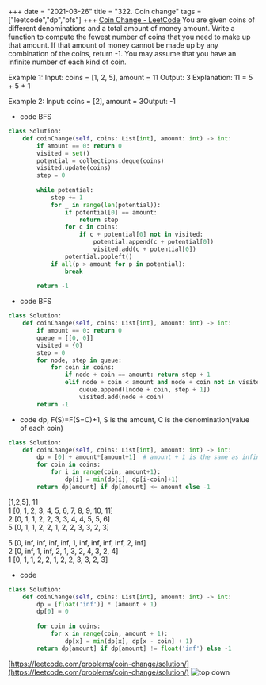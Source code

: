 +++
date = "2021-03-26"
title = "322. Coin change"
tags = ["leetcode","dp","bfs"]
+++
[Coin Change - LeetCode](https://leetcode.com/problems/coin-change/)
You are given coins of different denominations and a total amount of money amount. Write a function to compute the fewest number of coins that you need to make up that amount. If that amount of money cannot be made up by any combination of the coins, return -1.
You may assume that you have an infinite number of each kind of coin.

Example 1:
Input: coins = [1, 2, 5], amount = 11
Output: 3 Explanation: 11 = 5 + 5 + 1

Example 2:
Input: coins = [2], amount = 3Output: -1


- code  BFS
```py
class Solution:
    def coinChange(self, coins: List[int], amount: int) -> int:
        if amount == 0: return 0
        visited = set()
        potential = collections.deque(coins)
        visited.update(coins)
        step = 0
        
        while potential:
            step += 1
            for _ in range(len(potential)):
                if potential[0] == amount:
                    return step
                for c in coins:
                    if c + potential[0] not in visited:
                        potential.append(c + potential[0])
                        visited.add(c + potential[0])
                potential.popleft()
            if all(p > amount for p in potential):
                break
        
        return -1

```
- code  BFS
```py
class Solution:
    def coinChange(self, coins: List[int], amount: int) -> int:
        if amount == 0: return 0
        queue = [[0, 0]]
        visited = {0}
        step = 0
        for node, step in queue:
            for coin in coins:
                if node + coin == amount: return step + 1
                elif node + coin < amount and node + coin not in visited:
                    queue.append([node + coin, step + 1])
                    visited.add(node + coin)
        return -1

```
- code  dp,  F(S)=F(S−C)+1, S is the amount, C is the denomination(value of each coin)
```py
class Solution:
    def coinChange(self, coins: List[int], amount: int) -> int:
        dp = [0] + amount*[amount+1]  # amount + 1 is the same as infinite big here
        for coin in coins:
            for i in range(coin, amount+1):
                dp[i] = min(dp[i], dp[i-coin]+1)
        return dp[amount] if dp[amount] <= amount else -1

```
[1,2,5], 11  
1 [0, 1, 2, 3, 4, 5, 6, 7, 8, 9, 10, 11]  
2 [0, 1, 1, 2, 2, 3, 3, 4, 4, 5, 5, 6]  
5 [0, 1, 1, 2, 2, 1, 2, 2, 3, 3, 2, 3]  

5 [0, inf, inf, inf, inf, 1, inf, inf, inf, inf, 2, inf]  
2 [0, inf, 1, inf, 2, 1, 3, 2, 4, 3, 2, 4]  
1 [0, 1, 1, 2, 2, 1, 2, 2, 3, 3, 2, 3]

- code
```py
class Solution:
    def coinChange(self, coins: List[int], amount: int) -> int:
        dp = [float('inf')] * (amount + 1)
        dp[0] = 0
        
        for coin in coins:
            for x in range(coin, amount + 1):
                dp[x] = min(dp[x], dp[x - coin] + 1)
        return dp[amount] if dp[amount] != float('inf') else -1 
```
 [https://leetcode.com/problems/coin-change/solution/](https://leetcode.com/problems/coin-change/solution/)
![top down](https://i.imgur.com/Sl4yAkG.png)
